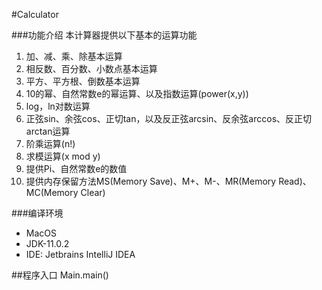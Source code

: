 #Calculator


###功能介绍
本计算器提供以下基本的运算功能
1. 加、减、乘、除基本运算
2. 相反数、百分数、小数点基本运算
3. 平方、平方根、倒数基本运算
4. 10的幂、自然常数e的幂运算、以及指数运算(power(x,y))
5. log，ln对数运算
6. 正弦sin、余弦cos、正切tan，以及反正弦arcsin、反余弦arccos、反正切arctan运算 
7. 阶乘运算(n!)
8. 求模运算(x mod y)
9. 提供Pi、自然常数e的数值
10. 提供内存保留方法MS(Memory Save)、M+、M-、MR(Memory Read)、MC(Memory Clear)

###编译环境
+ MacOS
+ JDK-11.0.2
+ IDE: Jetbrains IntelliJ IDEA

##程序入口
Main.main()